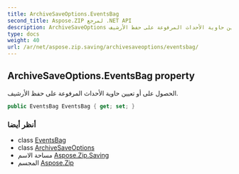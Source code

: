 ```yaml
---
title: ArchiveSaveOptions.EventsBag
second_title: Aspose.ZIP لمرجع .NET API
description: ArchiveSaveOptions ملكية. الحصول على أو تعيين حاوية الأحداث المرفوعة على حفظ الأرشيف.
type: docs
weight: 40
url: /ar/net/aspose.zip.saving/archivesaveoptions/eventsbag/
---
```

## ArchiveSaveOptions.EventsBag property

الحصول على أو تعيين حاوية الأحداث المرفوعة على حفظ الأرشيف.

```csharp
public EventsBag EventsBag { get; set; }
```

### أنظر أيضا

* class [EventsBag](../../eventsbag/)
* class [ArchiveSaveOptions](../)
* مساحة الاسم [Aspose.Zip.Saving](../../archivesaveoptions/)
* المجسم [Aspose.Zip](../../../)


